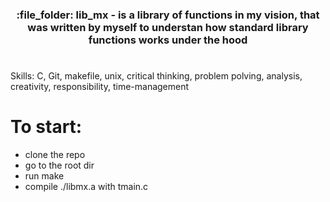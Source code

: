 <h3 p align="center">  :file_folder: lib_mx - is a library of functions in my vision, that was written by myself to understan how standard library functions works under the hood </p>

#  

Skills: C, Git, makefile, unix, critical thinking, problem polving, analysis, creativity, responsibility, time-management

# To start:
- clone the repo
- go to the root dir
- run make
- compile ./libmx.a with tmain.c



